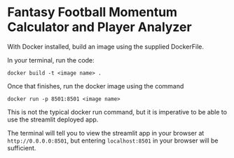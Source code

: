 # Fantasy Football Momentum Calculator and Player Analyzer
With Docker installed, build an image using the supplied DockerFile.

In your terminal, run the code:

`docker build -t <image name> .`


Once that finishes, run the docker image using the command


`docker run -p 8501:8501 <image name>`


This is not the typical docker run command, but it is imperative to be able to use the streamlit deployed app.

The terminal will tell you to view the streamlit app in your browser at `http://0.0.0.0:8501`, but entering `localhost:8501` in your browser will be sufficient.
